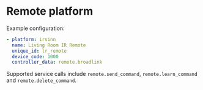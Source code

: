 # Remote platform

Example configuration:
```yaml
- platform: irsinn
  name: Living Room IR Remote
  unique_id: lr_remote
  device_code: 1000
  controller_data: remote.broadlink
```

Supported service calls include `remote.send_command`, `remote.learn_command` and `remote.delete_command`.
